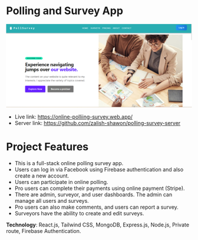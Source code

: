 # Polling and Survey App

![Image](/public/ss.png)

- Live link: https://online-polliing-survey.web.app/
- Server link: https://github.com/zalish-shawon/polling-survey-server

# Project Features
- This is a full-stack online polling survey app.
- Users can log in via Facebook using Firebase authentication and also create a new account.
- Users can participate in online polling.
- Pro users can complete their payments using online payment (Stripe).
- There are admin, surveyor, and user dashboards. The admin can manage all users and surveys.
- Pro users can also make comments, and users can report a survey.
- Surveyors have the ability to create and edit surveys.

**Technology**: React.js, Tailwind CSS, MongoDB, Express.js, Node.js, Private route, Firebase Authentication.





